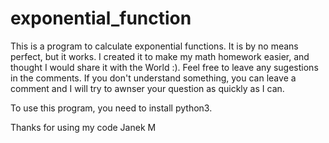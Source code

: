 # exponential_function
This is a program to calculate exponential functions. It is by no means perfect, but it works.
I created it to make my math homework easier, and thought I would share it with the World :).
Feel free to leave any sugestions in the comments. If you don't understand something, you can
leave a comment and I will try to awnser your question as quickly as I can.

To use this program, you need to install python3.

Thanks for using my code
Janek M
